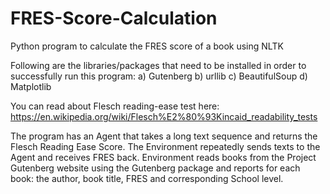 # FRES-Score-Calculation
Python program to calculate the FRES score of a book using NLTK

Following are the libraries/packages that need to be installed in order to successfully run this program:
a)	Gutenberg
b)	urllib
c)	BeautifulSoup
d)	Matplotlib

You can read about Flesch reading-ease test here: https://en.wikipedia.org/wiki/Flesch%E2%80%93Kincaid_readability_tests

The program has an Agent that takes a long text sequence and returns the Flesch Reading Ease Score.
The Environment repeatedly sends texts to the Agent and receives FRES back. Environment reads books from the Project Gutenberg website using the Gutenberg package and reports for each book: the author, book title, FRES and corresponding School level.

